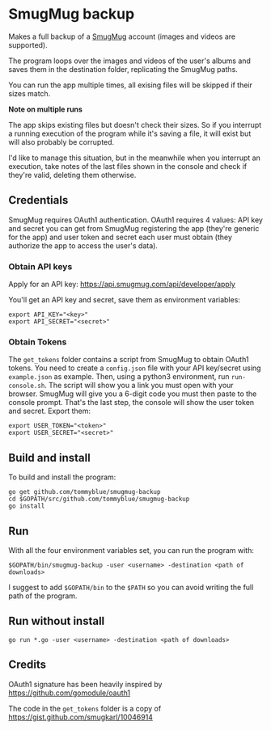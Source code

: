 # SmugMug backup

Makes a full backup of a [SmugMug](https://www.smugmug.com/) account (images and videos are supported).

The program loops over the images and videos of the user's albums and saves them in the destination
folder, replicating the SmugMug paths.

You can run the app multiple times, all exising files will be skipped if their sizes match.

**Note on multiple runs**

The app skips existing files but doesn't check their sizes. So if you interrupt a running execution
of the program while it's saving a file, it will exist but will also probably be corrupted.

I'd like to manage this situation, but in the meanwhile when you interrupt an execution, take notes
of the last files shown in the console and check if they're valid, deleting them otherwise.

## Credentials

SmugMug requires OAuth1 authentication. OAuth1 requires 4 values: API key and secret you can get
from SmugMug registering the app (they're generic for the app) and user token and secret each user
must obtain (they authorize the app to access the user's data).

### Obtain API keys

Apply for an API key: https://api.smugmug.com/api/developer/apply

You'll get an API key and secret, save them as environment variables:

```
export API_KEY="<key>"
export API_SECRET="<secret>"
```

### Obtain Tokens

The `get_tokens` folder contains a script from SmugMug to obtain OAuth1 tokens.
You need to create a `config.json` file with your API key/secret using `example.json` as example.
Then, using a python3 environment, run `run-console.sh`.
The script will show you a link you must open with your browser. SmugMug will give you a 6-digit
code you must then paste to the console prompt.
That's the last step, the console will show the user token and secret. Export them:

```
export USER_TOKEN="<token>"
export USER_SECRET="<secret>"
```

## Build and install

To build and install the program:

```
go get github.com/tommyblue/smugmug-backup
cd $GOPATH/src/github.com/tommyblue/smugmug-backup
go install
```

## Run

With all the four environment variables set, you can run the program with:

```
$GOPATH/bin/smugmug-backup -user <username> -destination <path of downloads>
```

I suggest to add `$GOPATH/bin` to the `$PATH` so you can avoid writing the full path of the program.

## Run without install

```
go run *.go -user <username> -destination <path of downloads>
```

## Credits

OAuth1 signature has been heavily inspired by https://github.com/gomodule/oauth1

The code in the `get_tokens` folder is a copy of https://gist.github.com/smugkarl/10046914
